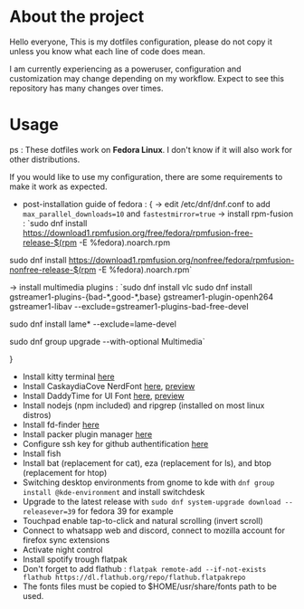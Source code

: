 # About the project
Hello everyone,
This is my dotfiles configuration, please do not copy it unless you know what
each line of code does mean.

I am currently experiencing as a poweruser, configuration and customization
may change depending on my workflow. Expect to see this repository has many
changes over times.

# Usage

ps : These dotfiles work on **Fedora Linux**. I don't know if it will
also work for other distributions.

If you would like to use my configuration, there are some requirements to make
it work as expected.

- post-installation guide of fedora : {
-> edit /etc/dnf/dnf.conf to add `max_parallel_downloads=10` and `fastestmirror=true`
-> install rpm-fusion : `sudo dnf install https://download1.rpmfusion.org/free/fedora/rpmfusion-free-release-$(rpm -E %fedora).noarch.rpm

sudo dnf install https://download1.rpmfusion.org/nonfree/fedora/rpmfusion-nonfree-release-$(rpm -E %fedora).noarch.rpm`

-> install multimedia plugins : `sudo dnf install vlc
sudo dnf install gstreamer1-plugins-{bad-\*,good-\*,base} gstreamer1-plugin-openh264 gstreamer1-libav --exclude=gstreamer1-plugins-bad-free-devel

sudo dnf install lame\* --exclude=lame-devel

sudo dnf group upgrade --with-optional Multimedia`

}
- Install kitty terminal [here](https://sw.kovidgoyal.net/kitty/binary/)
- Install CaskaydiaCove NerdFont [here](https://github.com/ryanoasis/nerd-fonts/releases/download/v3.0.2/CascadiaCode.zip),
 [preview](https://www.programmingfonts.org/#cascadia-code)
- Install DaddyTime for UI Font [here](https://github.com/ryanoasis/nerd-fonts/releases/download/v3.0.2/DaddyTimeMono.zip),
 [preview](https://www.programmingfonts.org/#daddytimemono)
- Install nodejs (npm included) and ripgrep (installed on most linux distros)
- Install fd-finder [here](https://github.com/sharkdp/fd)
- Install packer plugin manager [here](https://github.com/wbthomason/packer.nvim)
- Configure ssh key for github authentification [here](https://docs.github.com/en/authentication/connecting-to-github-with-ssh)
- Install fish
- Install bat (replacement for cat), eza (replacement for ls), and btop (replacement for htop)
- Switching desktop environments from gnome to kde with `dnf group install @kde-environment` and install switchdesk 
- Upgrade to the latest release with `sudo dnf system-upgrade download --releasever=39` for fedora 39 for example
- Touchpad enable tap-to-click and natural scrolling (invert scroll)
- Connect to whatsapp web and discord, connect to mozilla account for firefox sync extensions
- Activate night control 
- Install spotify trough flatpak 
- Don't forget to add flathub : `flatpak remote-add --if-not-exists flathub https://dl.flathub.org/repo/flathub.flatpakrepo`
- The fonts files must be copied to $HOME/usr/share/fonts path to be used.

